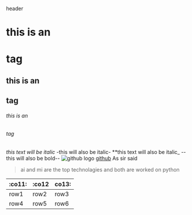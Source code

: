header
# this is an <h1>tag
## this is an <h2>tag
###### this is an <h6>tag
*this text will be italic*
-this will also be italic-
**this text will also be italic_
--this will also be bold--
![github logo](https://i.pinimg.com/originals/e4/50/f5/e450f5374d386a0cb81304f830f9400f.jpg)
[github](http://github.com)
As sir said
>ai and mi are the top technolagies
>and both are worked on python

|:co11:|:co12|co13:|
|----|-----|-----|
|row1|row2|row3|
|row4|row5|row6|
